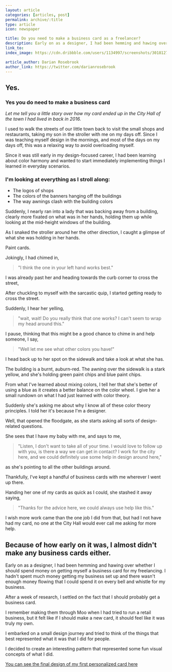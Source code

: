 ```yaml
---
layout: article
categories: [articles, post]
permalink: archive/:title
type: article
icon: newspaper

title: Do you need to make a business card as a freelancer?
description: Early on as a designer, I had been hemming and hawing over whether I should spend money on getting myself a business card for my freelancing. I hadn't spent much money getting my business set up and there wasn't enough money flowing that I could spend it on every bell and whistle for my business.
link_to:
index_image: https://cdn.dribbble.com/users/1134997/screenshots/3018127/attachments/631724/vecto-business-card-mockups-02.png

article_author: Darian Rosebrook
author_link: https://twitter.com/darianrosebrook
---
```

## Yes.
### Yes you do need to make a business card
_Let me tell you a little story over how my card ended up in the City Hall of the town I had lived in back in 2016._

I used to walk the streets of our little town back to visit the small shops and restaurants, taking my son in the stroller with me on my days off. Since I was teaching myself design in the mornings, and most of the days on my days off, this was a relaxing way to avoid overloading myself.

Since it was still early in my design-focused career, I had been learning about color harmony and wanted to start immediately implementing things I learned in everyday scenarios.

### I'm looking at everything as I stroll along:
- The logos of shops
- The colors of the banners hanging off the buildings
- The way awnings clash with the building colors


Suddenly, I nearly ran into a lady that was backing away from a building, clearly more fixated on what was in her hands, holding them up while looking at the mid-height windows of the building.

As I snaked the stroller around her the other direction, I caught a glimpse of what she was holding in her hands.

Paint cards.

Jokingly, I had chimed in,
> "I think the one in your left hand works best."

I was already past her and heading towards the curb corner to cross the street,

After chuckling to myself with the sarcastic quip, I started getting ready to cross the street.

Suddenly, I hear her yelling,
> "wait, wait! Do you really think that one works? I can't seem to wrap my head around this."

I pause, thinking that this might be a good chance to chime in and help someone, I say,
> "Well let me see what other colors you have!"

I head back up to her spot on the sidewalk and take a look at what she has.

The building is a burnt, auburn-red. The awning over the sidewalk is a stark yellow, and she's holding green paint chips and blue paint chips.

From what I've learned about mixing colors, I tell her that she's better of using a blue as it creates a better balance on the color wheel. I give her a small rundown on what I had just learned with color theory.

Suddenly she's asking me about why I know all of these color theory principles. I told her it's because I'm a designer.

Well, that opened the floodgate, as she starts asking all sorts of design-related questions.

She sees that I have my baby with me, and says to me,
> "Listen, I don't want to take all of your time. I would love to follow up with you, is there a way we can get in contact? I work for the city here, and we could definitely use some help in design around here,"

as she's pointing to all the other buildings around.

Thankfully, I've kept a handful of business cards with me wherever I went up there.

Handing her one of my cards as quick as I could, she stashed it away saying,

> "Thanks for the advice here, we could always use help like this."

I wish more work came than the one job I did from that, but had I not have had my card, no one at the City Hall would ever call me asking for more help.

## Because of how early on it was, I almost didn't make any business cards either.

Early on as a designer, I had been hemming and hawing over whether I should spend money on getting myself a business card for my freelancing. I hadn't spent much money getting my business set up and there wasn't enough money flowing that I could spend it on every bell and whistle for my business.

After a week of research, I settled on the fact that I should probably get a business card.

I remember making them through Moo when I had tried to run a retail business, but it felt like if I should make a new card, it should feel like it was truly my own.

I embarked on a small design journey and tried to think of the things that best represented what it was that I did for people.

I decided to create an interesting pattern that represented some fun visual concepts of what I did.

[You can see the final design of my first personalized card here](https://dribbble.com/shots/3018127-Second-Business-Card-Shot)
